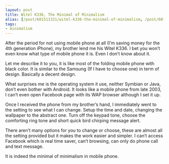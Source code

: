 ```yaml
---
layout: post
title: Witel K336, The Minimal of Minimalism
alias: [/post/601511321/witel-k336-the-minimal-of-minimalism, /post/601511321/]
tags:
- minimalism
---
```

After the period for not using mobile phone at all (I’m saving money for the 4th generation iPhone), my brother lend me his Witel K336. I bet you won’t even know what type of mobile phone it is. Even I don’t know about it.

Let me describe it to you, it is like most of the folding mobile phone with black color. It is similar to the Samsung (If I have to choose one) in term of design. Basically a decent design.

What surprises me is the operating system it use, neither Symbian or Java, don’t even bother with Android. It looks like a mobile phone from late 2003, I can’t even open Facebook page with its WAP browser although I set it up.

Once I received the phone from my brother’s hand, I immediately went to the setting to see what I can change. Setup the time and date, changing the wallpaper to the abstract one. Turn off the keypad tone, choose the comforting ring tone and short quick bird chirping message alert.

There aren’t many options for you to change or choose, these are almost all the setting provided but it makes the work easier and simpler. I can’t access Facebook which is real time saver, can’t browsing, can only do phone call and text message.

It is indeed the minimal of minimalism in mobile phone.